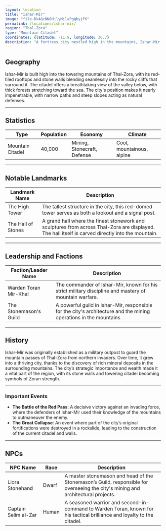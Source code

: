 ```yaml
---
layout: location
title: "Ishar-Mir"
image: "file-DkAQcNN8HjlyMilaPggbyjFK"
permalink: /locations/ishar-mir/
region: "Thal-Zora"
type: "Mountain Citadel"
coordinates: {latitude: -11.9, longitude: 36.7}
description: "A fortress city nestled high in the mountains, Ishar-Mir stands as a testament to the strength of the Zoran people, with its towering stone walls and red-roofed citadel overlooking the valleys below."
---
```


## Geography

Ishar-Mir is built high into the towering mountains of Thal-Zora, with its red-tiled rooftops and stone walls blending seamlessly into the rocky cliffs that surround it. The citadel offers a breathtaking view of the valley below, with thick forests stretching toward the sea. The city's position makes it nearly impenetrable, with narrow paths and steep slopes acting as natural defenses.

---

## Statistics

| Type               | Population | Economy                      | Climate                     |
|--------------------|------------|------------------------------|-----------------------------|
| Mountain Citadel    | 40,000     | Mining, Stonecraft, Defense   | Cool, mountainous, alpine    |

---

## Notable Landmarks

| Landmark Name            | Description                                                                                     |
|--------------------------|-------------------------------------------------------------------------------------------------|
| The High Tower            | The tallest structure in the city, this red-domed tower serves as both a lookout and a signal post. |
| The Hall of Stones        | A grand hall where the finest stonework and sculptures from across Thal-Zora are displayed. The hall itself is carved directly into the mountain. |

---

## Leadership and Factions

| Faction/Leader Name       | Description                                                                                     |
|---------------------------|-------------------------------------------------------------------------------------------------|
| Warden Toran Mir-Khal      | The commander of Ishar-Mir, known for his strict military discipline and mastery of mountain warfare. |
| The Stonemason's Guild     | A powerful guild in Ishar-Mir, responsible for the city's architecture and the mining operations in the mountains. |

---

## History

Ishar-Mir was originally established as a military outpost to guard the mountain passes of Thal-Zora from northern invaders. Over time, it grew into a thriving city, thanks to the discovery of rich mineral deposits in the surrounding mountains. The city’s strategic importance and wealth made it a vital part of the region, with its stone walls and towering citadel becoming symbols of Zoran strength.

---

### Important Events

- **The Battle of the Red Pass**: A decisive victory against an invading force, where the defenders of Ishar-Mir used their knowledge of the mountains to outmaneuver the enemy.
- **The Great Collapse**: An event where part of the city’s original fortifications were destroyed in a rockslide, leading to the construction of the current citadel and walls.

---

## NPCs

| NPC Name             | Race     | Description                                           |
|----------------------|----------|-------------------------------------------------------|
| Liora Stonehand       | Dwarf    | A master stonemason and head of the Stonemason’s Guild, responsible for overseeing the city's mining and architectural projects. |
| Captain Selim al-Zar  | Human    | A seasoned warrior and second-in-command to Warden Toran, known for his tactical brilliance and loyalty to the citadel. |
